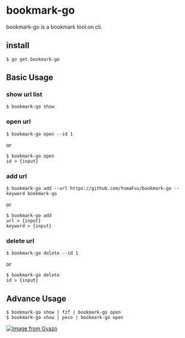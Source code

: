 # bookmark-go
bookmark-go is a bookmark tool on cli.

## install
```
$ go get bookmark-go
```

## Basic Usage
### show url list
```
$ bookmark-go show
```

### open url
```
$ bookmark-go open --id 1
```
or
```
$ bookmark-go open
id > {input}
```

### add url
```
$ bookmark-go add --url https://github.com/YumaFuu/bookmark-go --keyword bookmark-go
```
or
```
$ bookmark-go add
url > {input}
keyword > {input}
```

### delete url
```
$ bookmark-go delete --id 1
```
or
```
$ bookmark-go delete
id > {input}
```

## Advance Usage
```
$ bookmark-go show | fzf | bookmark-go open
$ bookmark-go show | peco | bookmark-go open
```
[![Image from Gyazo](https://i.gyazo.com/4fe94e15c423e6ffa6ec50f9ffa36b2b.gif)](https://gyazo.com/4fe94e15c423e6ffa6ec50f9ffa36b2b)
